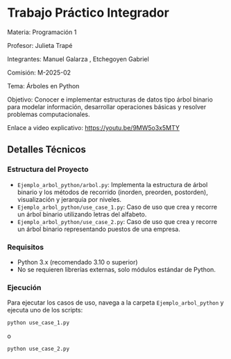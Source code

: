 
# Trabajo Práctico Integrador 

Materia: Programación 1

Profesor: Julieta Trapé

Integrantes: Manuel Galarza , Etchegoyen Gabriel

Comisión: M-2025-02

Tema: Árboles en Python

Objetivo: Conocer e implementar estructuras de datos tipo árbol binario para modelar información, desarrollar operaciones básicas y resolver problemas computacionales.

Enlace a video explicativo: https://youtu.be/9MW5o3x5MTY


## Detalles Técnicos

### Estructura del Proyecto

- `Ejemplo_arbol_python/arbol.py`: Implementa la estructura de árbol binario y los métodos de recorrido (inorden, preorden, postorden), visualización y jerarquía por niveles.
- `Ejemplo_arbol_python/use_case_1.py`: Caso de uso que crea y recorre un árbol binario utilizando letras del alfabeto.
- `Ejemplo_arbol_python/use_case_2.py`: Caso de uso que crea y recorre un árbol binario representando puestos de una empresa.

### Requisitos

- Python 3.x (recomendado 3.10 o superior)
- No se requieren librerías externas, solo módulos estándar de Python.

### Ejecución

Para ejecutar los casos de uso, navega a la carpeta `Ejemplo_arbol_python` y ejecuta uno de los scripts:

```sh
python use_case_1.py
```
o
```sh
python use_case_2.py

